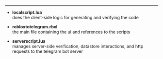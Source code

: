 
---
- **localscript.lua**  
  does the client-side logic for generating and verifying the code

- **robloxtotelegram.rbxl**  
  the main file containing the ui and references to the scripts

- **serverscript.lua**  
  manages server-side verification, datastore interactions, and http requests to the telegram bot server
